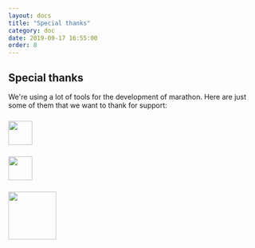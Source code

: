 ```yaml
---
layout: docs
title: "Special thanks"
category: doc
date: 2019-09-17 16:55:00
order: 8
---
```


## Special thanks

We're using a lot of tools for the development of marathon. Here are just some of them that we want to thank for support: 

### <a href="https://www.bugsnag.com/"><img src="https://global-uploads.webflow.com/5c741219fd0819540590e785/5c741219fd0819856890e790_asset%2039.svg" height="48" ></a>

### <a href="https://www.yourkit.com/"><img src="https://www.yourkit.com/images/yklogo.png " height="48" ></a>

### <a href="https://www.jetbrains.com/"><img src="https://www.jetbrains.com/company/brand/img/jetbrains_logo.png" height="96" ></a>
